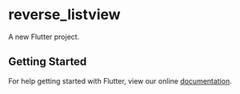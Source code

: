 # reverse_listview

A new Flutter project.

## Getting Started

For help getting started with Flutter, view our online
[documentation](https://flutter.io/).

